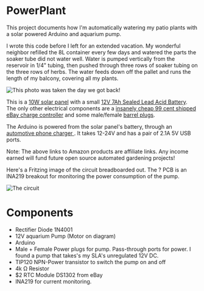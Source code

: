 PowerPlant
==========

This project documents how I'm automatically watering my patio plants with a solar powered Arduino and aquarium pump.

I wrote this code before I left for an extended vacation. My wonderful neighbor refilled the 8L container every few days and watered the parts the soaker tube did not water well. Water is pumped vertically from the reservoir in 1/4" tubing, then pushed through three rows of soaker tubing on the three rows of herbs. The water feeds down off the pallet and runs the length of my balcony, covering all my plants.

![This photo was taken the day we got back!](http://i.imgur.com/HziK3qG.png)

This is a [10W solar panel]("http://www.amazon.com/gp/product/B007YT5XCA/ref=as_li_ss_tl?ie=UTF8&camp=1789&creative=390957&creativeASIN=B007YT5XCA&linkCode=as2&tag=12vdcs-20) with a small [12V 7Ah Sealed Lead Acid Battery](http://www.amazon.com/gp/product/B003GXP10W/ref=as_li_ss_tl?ie=UTF8&camp=1789&creative=390957&creativeASIN=B003GXP10W&linkCode=as2&tag=12vdcs-20). The only other electrical components are a [insanely cheap 99 cent shipped eBay charge controller](http://www.ebay.com/itm/10A-Solar-Charge-Controller-Regulator-12V-24V-Autoswitch-100W-Solar-Panel-10A-/111262571836?pt=LH_DefaultDomain_0&hash=item19e7c41d3c) and some male/female [barrel plugs](http://www.amazon.com/gp/product/B002QWNZHU/ref=as_li_ss_tl?ie=UTF8&camp=1789&creative=390957&creativeASIN=B002QWNZHU&linkCode=as2&tag=12vdcs-20).


The Arduino is powered from the solar panel's battery, through an [automotive phone charger ](http://www.amazon.com/gp/product/B0088U4YAG/ref=as_li_ss_tl?ie=UTF8&camp=1789&creative=390957&creativeASIN=B0088U4YAG&linkCode=as2&tag=12vdcs-20). It takes 12-24V and has a pair of 2.1A 5V USB ports.

Note: The above links to Amazon products are affiliate links. Any income earned will fund future open source automated gardening projects!

Here's a Fritzing image of the circuit breadboarded out. The ? PCB is an INA219 breakout for monitoring the power consumption of the pump.

![The circuit](http://i.imgur.com/zYkL1aL.png)



Components
=================

* Rectifier Diode 1N4001
* 12V aquarium Pump (Motor on diagram)
* Arduino
* Male + Female Power plugs for pump. Pass-through ports for power. I found a pump that takes's my SLA's unregulated 12V DC.
* TIP120	NPN-Power transistor to switch the pump on and off
* 4k Ω Resistor
* $2 RTC Module DS1302 from eBay
* INA219 for current monitoring.
